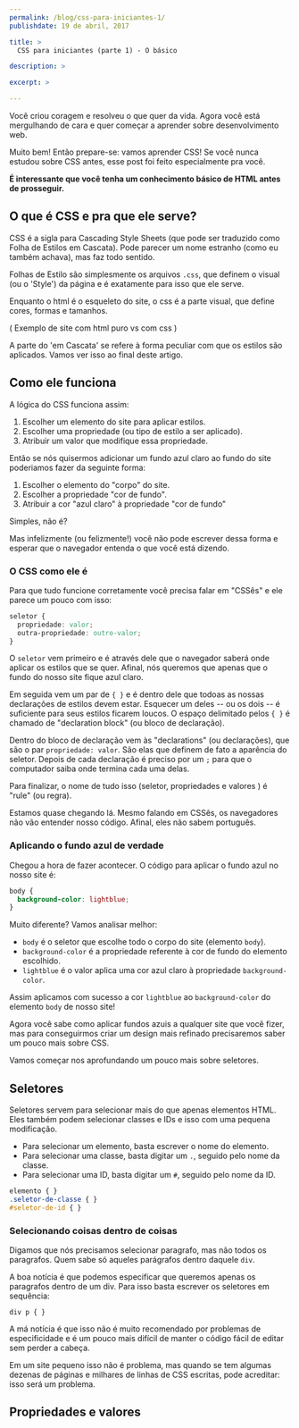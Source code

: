 ```yaml
---
permalink: /blog/css-para-iniciantes-1/
publishdate: 19 de abril, 2017

title: >
  CSS para iniciantes (parte 1) - O básico

description: >

excerpt: >

---
```


Você criou coragem e resolveu o que quer da vida. Agora você está mergulhando de cara e quer começar a aprender sobre desenvolvimento web.

Muito bem! Então prepare-se: vamos aprender CSS! Se você nunca estudou sobre CSS antes, esse post foi feito especialmente pra você.

**É interessante que você tenha um conhecimento básico de HTML antes de prosseguir.**


## O que é CSS e pra que ele serve?

CSS é a sigla para Cascading Style Sheets (que pode ser traduzido como Folha de Estilos em Cascata). Pode parecer um nome estranho (como eu também achava), mas faz todo sentido.

Folhas de Estilo são simplesmente os arquivos `.css`, que definem o visual (ou o 'Style') da página e é exatamente para isso que ele serve.

Enquanto o html é o esqueleto do site, o css é a parte visual, que define cores, formas e tamanhos.

( Exemplo de site com html puro vs com css )

A parte do 'em Cascata' se refere à forma peculiar com que os estilos são aplicados. Vamos ver isso ao final deste artigo.

## Como ele funciona

A lógica do CSS funciona assim:

  1. Escolher um elemento do site para aplicar estilos.
  2. Escolher uma propriedade (ou tipo de estilo a ser aplicado).
  3. Atribuir um valor que modifique essa propriedade.

Então se nós quisermos adicionar um fundo azul claro ao fundo do site poderiamos fazer da seguinte forma:

  1. Escolher o elemento do "corpo" do site.
  2. Escolher a propriedade "cor de fundo".
  3. Atribuir a cor "azul claro" à propriedade "cor de fundo"

Simples, não é?

Mas infelizmente (ou felizmente!) você não pode escrever dessa forma e esperar que o navegador entenda o que você está dizendo.


### O CSS como ele é

Para que tudo funcione corretamente você precisa falar em "CSSês" e ele parece um pouco com isso:

``` css
seletor {
  propriedade: valor;
  outra-propriedade: outro-valor;
}
```

O `seletor` vem primeiro e é através dele que o navegador saberá onde aplicar os estilos que se quer. Afinal, nós queremos que apenas que o fundo do nosso site fique azul claro.

Em seguida vem um par de `{ }` e é dentro dele que todoas as nossas declarações de estilos devem estar.  Esquecer um deles -- ou os dois -- é suficiente para seus estilos ficarem loucos.  O espaço delimitado pelos `{ }` é chamado de "declaration block" (ou bloco de declaração).

Dentro do bloco de declaração vem às "declarations" (ou declarações), que são o par `propriedade: valor`. São elas que definem de fato a aparência do seletor. Depois de cada declaração é preciso por um `;` para que o computador saiba onde termina cada uma delas.

Para finalizar, o nome de tudo isso (seletor, propriedades e valores ) é "rule" (ou regra).

Estamos quase chegando lá. Mesmo falando em CSSês, os navegadores não vão entender nosso código. Afinal, eles não sabem português.


### Aplicando o fundo azul de verdade

Chegou a hora de fazer acontecer. O código para aplicar o fundo azul no nosso site é:

``` css
body {
  background-color: lightblue;
}
```

Muito diferente? Vamos analisar melhor:

- `body` é o seletor que escolhe todo o corpo do site (elemento `body`).
- `background-color` é a propriedade referente à cor de fundo do elemento escolhido.
- `lightblue` é o valor aplica uma cor azul claro à propriedade `background-color`.

Assim aplicamos com sucesso a cor `lightblue` ao `background-color` do elemento `body` de nosso site!

Agora você sabe como aplicar fundos azuis a qualquer site que você fizer, mas para conseguirmos criar um design mais refinado precisaremos saber um pouco mais sobre CSS.

Vamos começar nos aprofundando um pouco mais sobre seletores.

## Seletores

Seletores servem para selecionar mais do que apenas elementos HTML. Eles também podem selecionar classes e IDs e isso com uma pequena modificação.

- Para selecionar um elemento, basta escrever o nome do elemento.
- Para selecionar uma classe, basta digitar um `.`, seguido pelo nome da classe.
- Para selecionar uma ID, basta digitar um `#`, seguido pelo nome da ID.

``` css
elemento { }
.seletor-de-classe { }
#seletor-de-id { }
```

### Selecionando coisas dentro de coisas

Digamos que nós precisamos selecionar paragrafo, mas não todos os paragrafos. Quem sabe só aqueles parágrafos dentro daquele `div`.

A boa notícia é que podemos especificar que queremos apenas os paragrafos dentro de um div. Para isso basta escrever os seletores em sequência:

```
div p { }
```

A má notícia é que isso não é muito recomendado por problemas de especificidade e é um pouco mais difícil de manter o código fácil de editar sem perder a cabeça.

Em um site pequeno isso não é problema, mas quando se tem algumas dezenas de páginas e milhares de linhas de CSS escritas, pode acreditar: isso será um problema.

## Propriedades e valores
